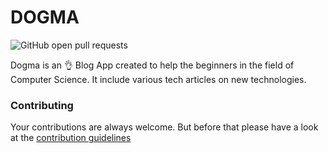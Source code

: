 # DOGMA

![GitHub open pull requests](	https://img.shields.io/github/issues/GOVINDDIXIT/DOGMA.svg) 

Dogma is an 👌 Blog App created to help the beginners in the field of Computer Science. It include various tech articles on new technologies.
### Contributing

Your contributions are always welcome. But before that please have a look at the [contribution guidelines](CONTRIBUTING.md) 
